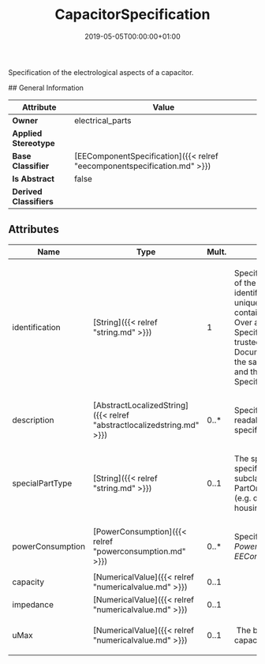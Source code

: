 ﻿---
title: CapacitorSpecification
toc: false
type: specs
date: "2019-05-05T00:00:00+01:00"
draft: false
menu_name: vec120

# Prev/next pager order (if `docs_section_pager` enabled in `params.toml`)
weight: 
---
<html>   <head>     </head>   <body>     <p> Specification of the electrological aspects of a capacitor.&#160;      </p>  </body> </html>
## General Information

| Attribute               | Value |
|-------------------------|-------|
| **Owner**               | electrical_parts |
| **Applied Stereotype**  |   |
| **Base Classifier**     | [EEComponentSpecification]({{< relref "eecomponentspecification.md" >}})<br/>  |
| **Is Abstract**         | false |
| **Derived Classifiers** |   |


## Attributes
|  Name  |  Type  |  Mult.  |  Description  |  Owning Classifier  |
|--------|--------|---------|---------------|--------------|
|identification | [String]({{< relref "string.md" >}}) | 1 | <html>   <head>     </head>   <body>     <p> Specifies a unique identification of the specification. The identification is guaranteed to be unique within the document containing the specification. Over all VEC-documents a Specification-instance can be trusted to be identical if the DocumentVersion-instance is the same (see DocumentVersion) and the identification of the Specification is the same.      </p>    </body> </html>  | [Specification]({{< relref "specification.md" >}}) |
|description | [AbstractLocalizedString]({{< relref "abstractlocalizedstring.md" >}}) | 0..* | <html>   <head>     </head>   <body>     <p> Specifies additional, human readable information about the specification.      </p>    </body> </html>  | [Specification]({{< relref "specification.md" >}}) |
|specialPartType | [String]({{< relref "string.md" >}}) | 0..1 | <html><body><p>The specialPartType allows the specification of subclassifications for a PartOrUsageRelatedSpecification (e.g. different types of connector housings).  </p></body></html> | [PartOrUsageRelatedSpecification]({{< relref "partorusagerelatedspecification.md" >}}) |
|powerConsumption | [PowerConsumption]({{< relref "powerconsumption.md" >}}) | 0..* | <html>   <head>     </head>   <body>     <p> Specifies the <i>PowerConsumptions</i> of this <i>EEComponentSpecification.</i>      </p>    </body> </html>  | [EEComponentSpecification]({{< relref "eecomponentspecification.md" >}}) |
|capacity | [NumericalValue]({{< relref "numericalvalue.md" >}}) | 0..1 |  | [CapacitorSpecification]({{< relref "capacitorspecification.md" >}}) |
|impedance | [NumericalValue]({{< relref "numericalvalue.md" >}}) | 0..1 |  | [CapacitorSpecification]({{< relref "capacitorspecification.md" >}}) |
|uMax | [NumericalValue]({{< relref "numericalvalue.md" >}}) | 0..1 | <html>   <head>     </head>   <body>     <p> &#160;The breakdown voltage of the capacitor.      </p>  </body> </html> | [CapacitorSpecification]({{< relref "capacitorspecification.md" >}}) |

